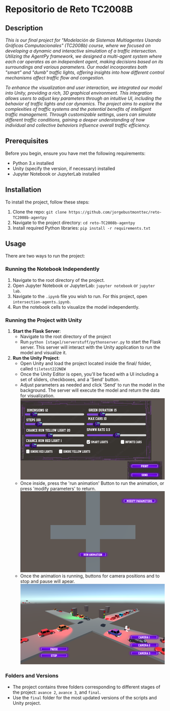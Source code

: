 # Repositorio de Reto TC2008B

## Description

_This is our final project for "Modelación de Sistemas Multiagentes Usando Gráficas Computacionales" (TC2008b) course, where we focused on developing a dynamic and interactive simulation of a traffic intersection. Utilizing the AgentPy framework, we designed a multi-agent system where each car operates as an independent agent, making decisions based on its surroundings and various parameters. Our model incorporates both "smart" and "dumb" traffic lights, offering insights into how different control mechanisms affect traffic flow and congestion._

_To enhance the visualization and user interaction, we integrated our model into Unity, providing a rich, 3D graphical environment. This integration allows users to adjust key parameters through an intuitive UI, including the behavior of traffic lights and car dynamics. The project aims to explore the complexities of traffic systems and the potential benefits of intelligent traffic management. Through customizable settings, users can simulate different traffic conditions, gaining a deeper understanding of how individual and collective behaviors influence overall traffic efficiency._

## Prerequisites

Before you begin, ensure you have met the following requirements:

- Python 3.x installed
- Unity (specify the version, if necessary) installed
- Jupyter Notebook or JupyterLab installed

## Installation

To install the project, follow these steps:

1. Clone the repo: `git clone https://github.com/jorgebustmonttec/reto-TC2008b-agentpy`
2. Navigate to the project directory: `cd reto-TC2008b-agentpy`
3. Install required Python libraries: `pip install -r requirements.txt`

## Usage

There are two ways to run the project:

### Running the Notebook Independently

1. Navigate to the root directory of the project.
2. Open Jupyter Notebook or JupyterLab: `jupyter notebook` or `jupyter lab`.
3. Navigate to the `.ipynb` file you wish to run. For this project, open `intersection-agents.ipynb`.
4. Run the notebook cells to visualize the model independently.

### Running the Project with Unity

1. **Start the Flask Server**:
   - Navigate to the root directory of the project
   - Run `python [stage]/serverstuff/pythonserver.py` to start the Flask server. This server will interact with the Unity application to run the model and visualize it.
2. **Run the Unity Project**:
   - Open Unity and load the project located inside the final/ folder, called `tiletest222NEW`
   - Once the Unity Editor is open, you'll be faced with a UI including a set of sliders, checkboxes, and a 'Send' button.
   - Adjust parameters as needed and click 'Send' to run the model in the background. The server will execute the model and return the data for visualization.
     ![UI Screenshot](final/screenshots/UI.png "UI")
   - Once inside, press the 'run animation' Button to run the animation, or press 'modify parameters' to return.
     ![Grid Screenshot](final/screenshots/RUN.png "RUN")
   - Once the animation is running, buttons for camera positions and to stop and pause will apear.
     ![Animation Screenshot](final/screenshots/RUNNING.png "ANIM")

### Folders and Versions

- The project contains three folders corresponding to different stages of the project: `avance 2`, `avance 3`, and `final`.
- Use the `final` folder for the most updated versions of the scripts and Unity project.
